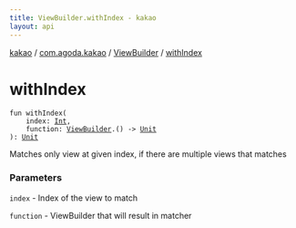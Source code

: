 ```yaml
---
title: ViewBuilder.withIndex - kakao
layout: api
---
```


<div class='api-docs-breadcrumbs'><a href="../../index.html">kakao</a> / <a href="../index.html">com.agoda.kakao</a> / <a href="index.html">ViewBuilder</a> / <a href=".">withIndex</a></div>

# withIndex

<div class="signature"><code><span class="keyword">fun </span><span class="identifier">withIndex</span><span class="symbol">(</span><br/>&nbsp;&nbsp;&nbsp;&nbsp;<span class="parameterName" id="com.agoda.kakao.ViewBuilder$withIndex(kotlin.Int, kotlin.Function1((com.agoda.kakao.ViewBuilder, kotlin.Unit)))/index">index</span><span class="symbol">:</span>&nbsp;<a href="https://kotlinlang.org/api/latest/jvm/stdlib/kotlin/-int/index.html"><span class="identifier">Int</span></a><span class="symbol">, </span><br/>&nbsp;&nbsp;&nbsp;&nbsp;<span class="parameterName" id="com.agoda.kakao.ViewBuilder$withIndex(kotlin.Int, kotlin.Function1((com.agoda.kakao.ViewBuilder, kotlin.Unit)))/function">function</span><span class="symbol">:</span>&nbsp;<a href="index.html"><span class="identifier">ViewBuilder</span></a><span class="symbol">.</span><span class="symbol">(</span><span class="symbol">)</span>&nbsp;<span class="symbol">-&gt;</span>&nbsp;<a href="https://kotlinlang.org/api/latest/jvm/stdlib/kotlin/-unit/index.html"><span class="identifier">Unit</span></a><br/><span class="symbol">)</span><span class="symbol">: </span><a href="https://kotlinlang.org/api/latest/jvm/stdlib/kotlin/-unit/index.html"><span class="identifier">Unit</span></a></code></div>

Matches only view at given index, if there are multiple views that matches

### Parameters

<code>index</code> - Index of the view to match

<code>function</code> - ViewBuilder that will result in matcher